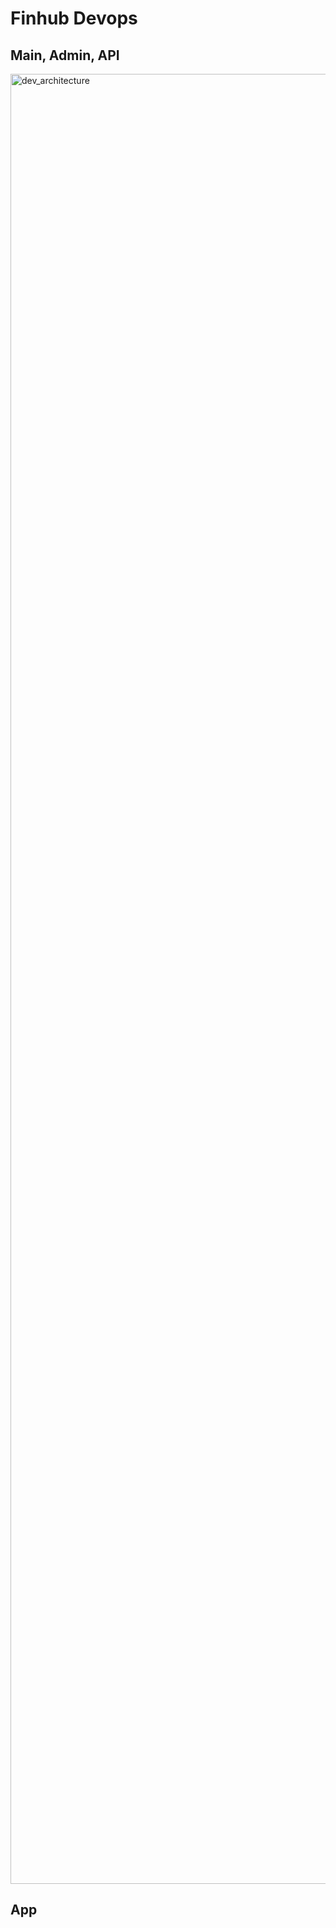 # Finhub Devops

## Main, Admin, API
<img width="2896" alt="dev_architecture" src="https://github.com/user-attachments/assets/3f2886fe-eac5-45a9-b3ac-b826e04333d8">

## App
